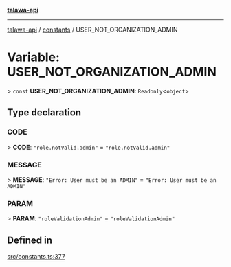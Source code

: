 [**talawa-api**](../../README.md)

***

[talawa-api](../../modules.md) / [constants](../README.md) / USER\_NOT\_ORGANIZATION\_ADMIN

# Variable: USER\_NOT\_ORGANIZATION\_ADMIN

\> `const` **USER\_NOT\_ORGANIZATION\_ADMIN**: `Readonly`\<`object`\>

## Type declaration

### CODE

\> **CODE**: `"role.notValid.admin"` = `"role.notValid.admin"`

### MESSAGE

\> **MESSAGE**: `"Error: User must be an ADMIN"` = `"Error: User must be an ADMIN"`

### PARAM

\> **PARAM**: `"roleValidationAdmin"` = `"roleValidationAdmin"`

## Defined in

[src/constants.ts:377](https://github.com/PalisadoesFoundation/talawa-api/blob/832d310bae30bd8cb45fb1b44f62dd776dccc52f/src/constants.ts#L377)
